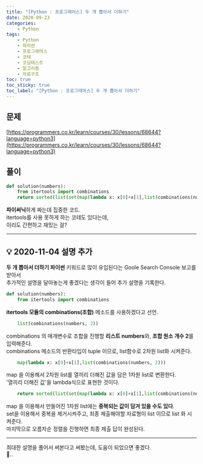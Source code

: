 ```yaml
---
title: "[Python : 프로그래머스] 두 개 뽑아서 더하기"
date: 2020-09-23
categories:
    - Python
tags:
    - Python
    - 파이썬
    - 프로그래머스
    - 코테
    - 코딩테스트
    - 알고리즘
    - 자료구조
toc: true
toc_sticky: true
toc_label: "[Python : 프로그래머스] 두 개 뽑아서 더하기"
---
```

## 문제
[https://programmers.co.kr/learn/courses/30/lessons/68644?language=python3](https://programmers.co.kr/learn/courses/30/lessons/68644?language=python3)
## 풀이
```python
def solution(numbers):
    from itertools import combinations
    return sorted(list(set(map(lambda x: x[0]+x[1],list(combinations(numbers, 2))))))
```
**파이써닉**하게 짜는데 집중한 코드.  
itertools를 사용 못하게 하는 코테도 있다는데,  
이리도 간편하고 재밌는 걸?  

---

## 💡 2020-11-04 설명 추가
**두 개 뽑아서 더하기 파이썬** 키워드로 많이 유입된다는 Goole Search Console 보고를 받아서  
추가적인 설명을 달아놓는게 좋겠다는 생각이 들어 추가 설명을 기록한다.  

```python
def solution(numbers):
    from itertools import combinations
```
**itertools 모듈의 combinations(조합)** 메소드를 사용하겠다고 선언.  
  
```python
    list(combinations(numbers, 2))
```
combinations 의 매개변수로 조합을 진행할 **리스트 numbers**와, **조합 원소 개수 2**를 입력해준다.  
combinations 메소드의 반환타입이 tuple 이므로, list함수로 2차원 list화 시켜준다.  
  
```python
    map(lambda x: x[0]+x[1],list(combinations(numbers, 2)))
```
map 을 이용해서 2차원 list를 열끼리 더해진 값을 담은 1차원 list로 변환한다.  
'열끼리 더해진 값'을 lambda식으로 표현한 것이다.  
  
```python
    return sorted(list(set(map(lambda x: x[0]+x[1],list(combinations(numbers, 2))))))
```
map 을 이용해서 만들어진 1차원 list에는 **중복되는 값이 담겨 있을 수도 있다**.  
set을 이용해서 중복을 제거시켜주고, 최종 제출해야할 자료형이 list 이므로 list 화 시켜준다.  
마지막으로 오름차순 정렬을 진행하면 최종 제출 답이 완성된다.  
  
---

최대한 설명을 풀어서 써본다고 써봤는데, 도움이 되었으면 좋겠다.  
🤔..